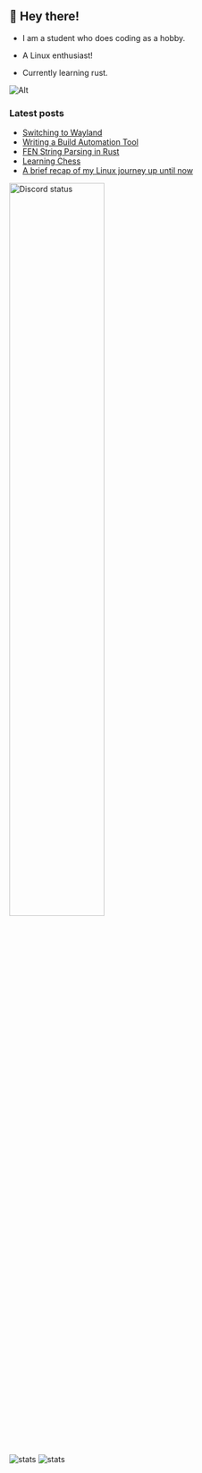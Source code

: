 ## 👋 Hey there!

-   I am a student who does coding as a hobby.

-   A Linux enthusiast!

-   Currently learning rust.

![Alt](https://komarev.com/ghpvc/?username=rv178&&color=5E81AC&label=Profile%20views%20since%20June%203%202022)

### Latest posts

<!-- BLOG-POST-LIST:START -->

-   [Switching to Wayland](https://rv178.is-a.dev/posts/switching-to-wayland/)
-   [Writing a Build Automation Tool](https://rv178.is-a.dev/posts/writing-a-build-automation-tool/)
-   [FEN String Parsing in Rust](https://rv178.is-a.dev/posts/fen-string-parsing-in-rust/)
-   [Learning Chess](https://rv178.is-a.dev/posts/learning-chess/)
-   [A brief recap of my Linux journey up until now](https://rv178.is-a.dev/posts/my-linux-journey/)
<!-- BLOG-POST-LIST:END -->

<img src="https://plug.ninja/theme-1/758991567695642644" alt="Discord status" width="58%"/>

![stats](https://github-readme-stats.vercel.app/api/top-langs/?username=rv178&layout=compact&langs_count=10&theme=nord)
![stats](https://github-readme-stats.vercel.app/api?username=rv178&count_private=true&theme=nord&hide_border=true&show_icons=true)

